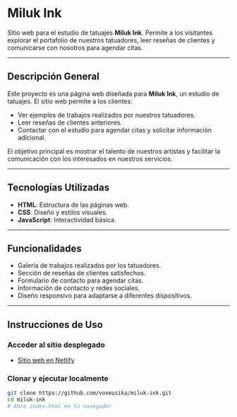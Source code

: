 # Miluk Ink

Sitio web para el estudio de tatuajes **Miluk Ink**. Permite a los visitantes explorar el portafolio de nuestros tatuadores, leer reseñas de clientes y comunicarse con nosotros para agendar citas.

---

## Descripción General

Este proyecto es una página web diseñada para **Miluk Ink**, un estudio de tatuajes. El sitio web permite a los clientes:
- Ver ejemplos de trabajos realizados por nuestros tatuadores.
- Leer reseñas de clientes anteriores.
- Contactar con el estudio para agendar citas y solicitar información adicional.

El objetivo principal es mostrar el talento de nuestros artistas y facilitar la comunicación con los interesados en nuestros servicios.

---

## Tecnologías Utilizadas

- **HTML**: Estructura de las páginas web.
- **CSS**: Diseño y estilos visuales.
- **JavaScript**: Interactividad básica.

---

## Funcionalidades

- Galería de trabajos realizados por los tatuadores.
- Sección de reseñas de clientes satisfechos.
- Formulario de contacto para agendar citas.
- Información de contacto y redes sociales.
- Diseño responsivo para adaptarse a diferentes dispositivos.

---

## Instrucciones de Uso

### Acceder al sitio desplegado
- [Sitio web en Netlify](https://miluk-ink.netlify.app)

### Clonar y ejecutar localmente
```bash
git clone https://github.com/voxmusika/miluk-ink.git
cd miluk-ink
# Abre index.html en tu navegador
